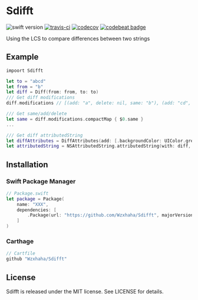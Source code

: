 # Sdifft
![swift version](https://img.shields.io/badge/Language-Swift4-blue.svg)
[![travis-ci](https://travis-ci.org/Wzxhaha/Sdifft.svg?branch=master)](https://travis-ci.org/Wzxhaha/Sdifft)
[![codecov](https://codecov.io/gh/Wzxhaha/Sdifft/branch/master/graph/badge.svg)](https://codecov.io/gh/Wzxhaha/Sdifft)
[![codebeat badge](https://codebeat.co/badges/d37a19b5-3d38-45ae-a7c5-5e453826188d)](https://codebeat.co/projects/github-com-wzxhaha-sdifft-master)

Using the LCS to compare differences between two strings

## Example

```swift
impoort Sdifft

let to = "abcd"
let from = "b"
let diff = Diff(from: from, to: to)
/// Get diff modifications
diff.modifications // [(add: "a", delete: nil, same: "b"), (add: "cd", delete: nil, same: nil)]

/// Get same/add/delete
let same = diff.modifications.compactMap { $0.same }
...

/// Get diff attributedString
let diffAttributes = DiffAttributes(add: [.backgroundColor: UIColor.green]], delete: [.backgroundColor: UIColor.red], same: [.backgroundColor: UIColor.white])
let attributedString = NSAttributedString.attributedString(with: diff, attributes: diffAttributes) 
```

## Installation

### Swift Package Manager

```swift
// Package.swift
let package = Package(
    name: "XXX",
    dependencies: [
        .Package(url: "https://github.com/Wzxhaha/Sdifft", majorVersion: 1)
    ]
)
```

### Carthage

```swift
// Cartfile
github "Wzxhaha/Sdifft"
```

## License
Sdifft is released under the MIT license. See LICENSE for details.
